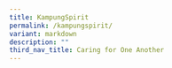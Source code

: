 ```yaml
---
title: KampungSpirit
permalink: /kampungspirit/
variant: markdown
description: ""
third_nav_title: Caring for One Another
---
```

